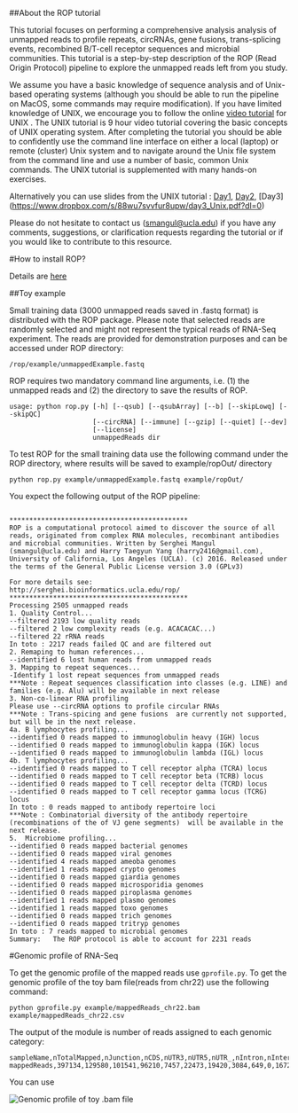 ##About the ROP tutorial 

This tutorial focuses on performing a comprehensive analysis analysis of unmapped reads to profile repeats, circRNAs, gene fusions, trans-splicing events, recombined B/T-cell receptor sequences and microbial communities. This tutorial is a step-by-step description of the ROP (Read Origin Protocol) pipeline to explore the unmapped reads left from you study.

We assume you have a basic knowledge of sequence analysis and of Unix-based operating systems (although you should be able to run the pipeline on MacOS, some commands may require modification). If you have limited knowledge of UNIX, we encourage you to follow the online [video tutorial](http://qcb.ucla.edu/collaboratory/workshops/collaboratory-workshop-1/) for UNIX . The UNIX tutorial is 9 hour video tutorial covering the basic concepts of UNIX operating system. After completing the tutorial you should be able to confidently use the command line interface on either a local (laptop) or remote (cluster) Unix system and to navigate around the Unix file system from the command line and use a number of basic, common Unix commands. The UNIX tutorial is supplemented with many hands-on exercises. 

Alternatively you can use slides from the UNIX tutorial : [Day1](https://www.dropbox.com/s/ggv7ijwateim7zt/day1_Unix.pdf?dl=0), [Day2](https://www.dropbox.com/s/xorsuvk1cugiyw8/day2_Unix.pdf?dl=0), [Day3] (https://www.dropbox.com/s/88wu7svvfur8upw/day3_Unix.pdf?dl=0)

Please do not hesitate to contact us (smangul@ucla.edu) if you have any comments, suggestions, or clarification requests regarding the tutorial or if you would like to contribute to this resource.

#How to install ROP?

Details are [here](https://github.com/smangul1/rop/wiki/How-to-install-ROP%3F)

##Toy example

Small training data (3000 unmapped reads saved in .fastq format) is distributed with the ROP package. Please note 
that selected reads are randomly selected and might not represent the typical reads of RNA-Seq experiment. The reads are provided for demonstration purposes and can be accessed under ROP directory:

```
/rop/example/unmappedExample.fastq
```

ROP requires two mandatory command line arguments, i.e. (1) the unmapped reads and (2) the directory to save the results of ROP.

```
usage: python rop.py [-h] [--qsub] [--qsubArray] [--b] [--skipLowq] [--skipQC]
                     [--circRNA] [--immune] [--gzip] [--quiet] [--dev]
                     [--license]
                     unmappedReads dir
```

To test ROP for the small training data use the following command under the ROP directory, where results will be saved to example/ropOut/ directory

```
python rop.py example/unmappedExample.fastq example/ropOut/
```

You expect the following output of the ROP pipeline:

```

*********************************************
ROP is a computational protocol aimed to discover the source of all reads, originated from complex RNA molecules, recombinant antibodies and microbial communities. Written by Serghei Mangul (smangul@ucla.edu) and Harry Taegyun Yang (harry2416@gmail.com), University of California, Los Angeles (UCLA). (c) 2016. Released under the terms of the General Public License version 3.0 (GPLv3)

For more details see:
http://serghei.bioinformatics.ucla.edu/rop/
*********************************************
Processing 2505 unmapped reads
1. Quality Control...
--filtered 2193 low quality reads
--filtered 2 low complexity reads (e.g. ACACACAC...)
--filtered 22 rRNA reads
In toto : 2217 reads failed QC and are filtered out
2. Remaping to human references...
--identified 6 lost human reads from unmapped reads 
3. Mapping to repeat sequences...
-Identify 1 lost repeat sequences from unmapped reads
***Note : Repeat sequences classification into classes (e.g. LINE) and families (e.g. Alu) will be available in next release
3. Non-co-linear RNA profiling
Please use --circRNA options to profile circular RNAs
***Note : Trans-spicing and gene fusions  are currently not supported, but will be in the next release.
4a. B lymphocytes profiling...
--identified 0 reads mapped to immunoglobulin heavy (IGH) locus
--identified 0 reads mapped to immunoglobulin kappa (IGK) locus 
--identified 0 reads mapped to immunoglobulin lambda (IGL) locus
4b. T lymphocytes profiling...
--identified 0 reads mapped to T cell receptor alpha (TCRA) locus
--identified 0 reads mapped to T cell receptor beta (TCRB) locus
--identified 0 reads mapped to T cell receptor delta (TCRD) locus
--identified 0 reads mapped to T cell receptor gamma locus (TCRG) locus
In toto : 0 reads mapped to antibody repertoire loci
***Note : Combinatorial diversity of the antibody repertoire (recombinations of the of VJ gene segments)  will be available in the next release.
5.  Microbiome profiling...
--identified 0 reads mapped bacterial genomes
--identified 0 reads mapped viral genomes
--identified 4 reads mapped ameoba genomes
--identified 1 reads mapped crypto genomes
--identified 0 reads mapped giardia genomes
--identified 0 reads mapped microsporidia genomes
--identified 0 reads mapped piroplasma genomes
--identified 1 reads mapped plasmo genomes
--identified 1 reads mapped toxo genomes
--identified 0 reads mapped trich genomes
--identified 0 reads mapped tritryp genomes
In toto : 7 reads mapped to microbial genomes
Summary:   The ROP protocol is able to account for 2231 reads
```

#Genomic profile of RNA-Seq

To get the genomic profile of the mapped reads use `gprofile.py`. To get the genomic profile of the toy bam file(reads from chr22) use the following command:

```
python gprofile.py example/mappedReads_chr22.bam example/mappedReads_chr22.csv
```

The output of the module is number of reads assigned to each genomic category:

```
sampleName,nTotalMapped,nJunction,nCDS,nUTR3,nUTR5,nUTR_,nIntron,nIntergenic,nDeep,nMT,nMultiMapped
mappedReads,397134,129580,101541,96210,7457,22473,19420,3084,649,0,16720
```

You can use 

![Genomic profile of toy .bam file](https://sergheimangul.files.wordpress.com/2016/05/gprofile.png?w=1280)